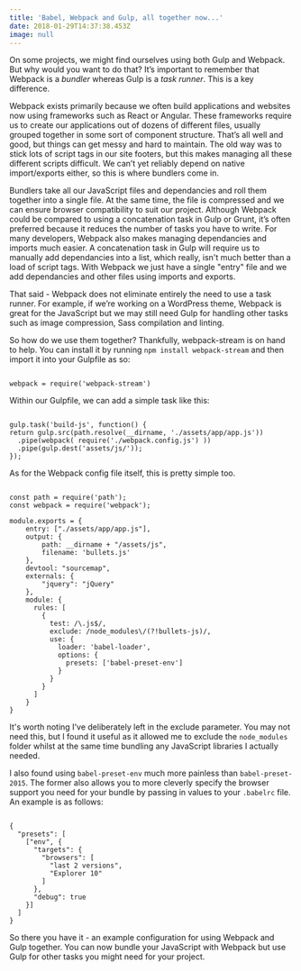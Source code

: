 ```yaml
---
title: 'Babel, Webpack and Gulp, all together now...'
date: 2018-01-29T14:37:38.453Z
image: null
---
```

On some projects, we might find ourselves using both Gulp and Webpack. But why would you want to do that? It’s important to remember that Webpack is a _bundler_ whereas Gulp is a _task runner_. This is a key difference.

Webpack exists primarily because we often build applications and websites now using frameworks such as React or Angular. These frameworks require us to create our applications out of dozens of different files, usually grouped together in some sort of component structure. That’s all well and good, but things can get messy and hard to maintain. The old way was to stick lots of script tags in our site footers, but this makes managing all these different scripts difficult. We can’t yet reliably depend on native import/exports either, so this is where bundlers come in.

Bundlers take all our JavaScript files and dependancies and roll them together into a single file. At the same time, the file is compressed and we can ensure browser compatibility to suit our project. Although Webpack could be compared to using a concatenation task in Gulp or Grunt, it’s often preferred because it reduces the number of tasks you have to write. For many developers, Webpack also makes managing dependancies and imports much easier. A concatenation task in Gulp will require us to manually add dependancies into a list, which really, isn't much better than a load of script tags. With Webpack we just have a single "entry" file and we add dependancies and other files using imports and exports.

That said - Webpack does not eliminate entirely the need to use a task runner. For example, if we’re working on a WordPress theme, Webpack is great for the JavaScript but we may still need Gulp for handling other tasks such as image compression, Sass compilation and linting. 

So how do we use them together? Thankfully, webpack-stream is on hand to help. You can install it by running `npm install webpack-stream` and then import it into your Gulpfile as so:

<pre><code class="language-javascript">
webpack = require('webpack-stream')
</code></pre>

Within our Gulpfile, we can add a simple task like this:

<pre><code class="language-javascript">
gulp.task('build-js', function() {
return gulp.src(path.resolve(__dirname, './assets/app/app.js'))
  .pipe(webpack( require('./webpack.config.js') ))
  .pipe(gulp.dest('assets/js/'));
});
</code></pre>

As for the Webpack config file itself, this is pretty simple too.

<pre><code class="language-css">
const path = require('path');
const webpack = require('webpack');

module.exports = {
    entry: ["./assets/app/app.js"],
    output: { 
        path: __dirname + "/assets/js",
        filename: 'bullets.js' 
    },
    devtool: "sourcemap",
    externals: {
        "jquery": "jQuery"
    },    
    module: {   
      rules: [
        {
          test: /\.js$/,
          exclude: /node_modules\/(?!bullets-js)/,
          use: {
            loader: 'babel-loader',
            options: {
              presets: ['babel-preset-env']
            }
          }
        }
      ]
    }
}
</code></pre>

It's worth noting I've deliberately left in the exclude parameter. You may not need this, but I found it useful as it allowed me to exclude the `node_modules` folder whilst at the same time bundling any JavaScript libraries I actually needed.

I also found using `babel-preset-env` much more painless than `babel-preset-2015`. The former also allows you to more cleverly specify the browser support you need for your bundle by passing in values to your `.babelrc` file. An example is as follows:

<pre><code class="language-json">
{
  "presets": [
    ["env", {
      "targets": {
        "browsers": [
          "last 2 versions",
          "Explorer 10"
        ]
      },
      "debug": true
    }]
  ]
}
</code></pre>

So there you have it - an example configuration for using Webpack and Gulp together. You can now bundle your JavaScript with Webpack but use Gulp for other tasks you might need for your project.
